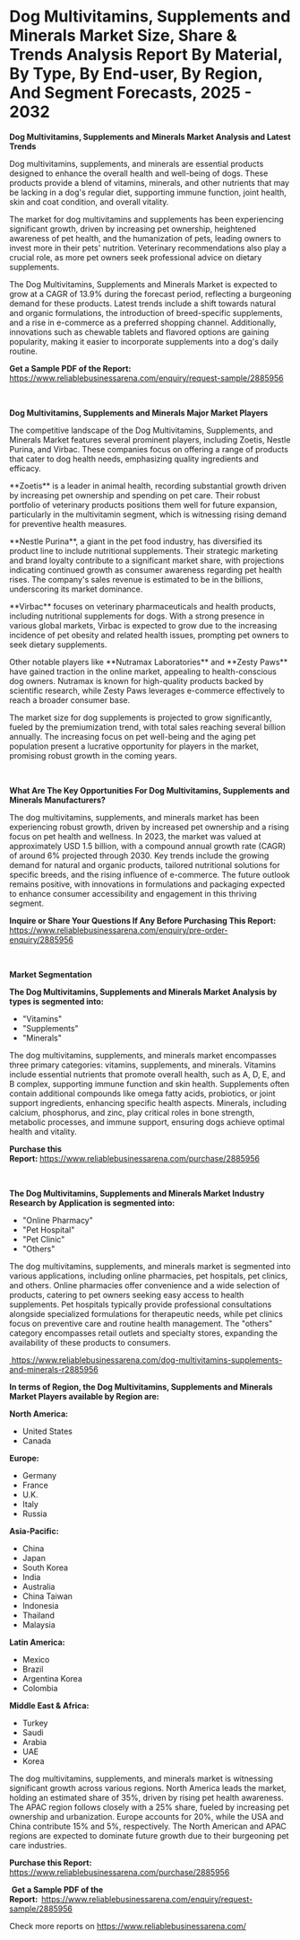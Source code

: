 <p><h1>Dog Multivitamins, Supplements and Minerals Market Size, Share & Trends Analysis Report By Material, By Type, By End-user, By Region, And Segment Forecasts, 2025 - 2032</h1></p><p><strong>Dog Multivitamins, Supplements and Minerals Market Analysis and Latest Trends</strong></p>
<p><p>Dog multivitamins, supplements, and minerals are essential products designed to enhance the overall health and well-being of dogs. These products provide a blend of vitamins, minerals, and other nutrients that may be lacking in a dog's regular diet, supporting immune function, joint health, skin and coat condition, and overall vitality. </p><p>The market for dog multivitamins and supplements has been experiencing significant growth, driven by increasing pet ownership, heightened awareness of pet health, and the humanization of pets, leading owners to invest more in their pets' nutrition. Veterinary recommendations also play a crucial role, as more pet owners seek professional advice on dietary supplements. </p><p>The Dog Multivitamins, Supplements and Minerals Market is expected to grow at a CAGR of 13.9% during the forecast period, reflecting a burgeoning demand for these products. Latest trends include a shift towards natural and organic formulations, the introduction of breed-specific supplements, and a rise in e-commerce as a preferred shopping channel. Additionally, innovations such as chewable tablets and flavored options are gaining popularity, making it easier to incorporate supplements into a dog's daily routine.</p></p>
<p><strong>Get a Sample PDF of the Report:&nbsp;</strong> <a href="https://www.reliablebusinessarena.com/enquiry/request-sample/2885956?utm_campaign=2939&utm_medium=2&utm_source=Github&utm_content=ia&utm_term=13032025&utm_id=dog-multivitamins-supplements-and-minerals">https://www.reliablebusinessarena.com/enquiry/request-sample/2885956</a></p>
<p>&nbsp;</p>
<p><strong>Dog Multivitamins, Supplements and Minerals Major Market Players</strong></p>
<p><p>The competitive landscape of the Dog Multivitamins, Supplements, and Minerals Market features several prominent players, including Zoetis, Nestle Purina, and Virbac. These companies focus on offering a range of products that cater to dog health needs, emphasizing quality ingredients and efficacy.</p><p>**Zoetis** is a leader in animal health, recording substantial growth driven by increasing pet ownership and spending on pet care. Their robust portfolio of veterinary products positions them well for future expansion, particularly in the multivitamin segment, which is witnessing rising demand for preventive health measures.</p><p>**Nestle Purina**, a giant in the pet food industry, has diversified its product line to include nutritional supplements. Their strategic marketing and brand loyalty contribute to a significant market share, with projections indicating continued growth as consumer awareness regarding pet health rises. The company's sales revenue is estimated to be in the billions, underscoring its market dominance.</p><p>**Virbac** focuses on veterinary pharmaceuticals and health products, including nutritional supplements for dogs. With a strong presence in various global markets, Virbac is expected to grow due to the increasing incidence of pet obesity and related health issues, prompting pet owners to seek dietary supplements.</p><p>Other notable players like **Nutramax Laboratories** and **Zesty Paws** have gained traction in the online market, appealing to health-conscious dog owners. Nutramax is known for high-quality products backed by scientific research, while Zesty Paws leverages e-commerce effectively to reach a broader consumer base.</p><p>The market size for dog supplements is projected to grow significantly, fueled by the premiumization trend, with total sales reaching several billion annually. The increasing focus on pet well-being and the aging pet population present a lucrative opportunity for players in the market, promising robust growth in the coming years.</p></p>
<p>&nbsp;</p>
<p><strong>What Are The Key Opportunities For Dog Multivitamins, Supplements and Minerals Manufacturers?</strong></p>
<p><p>The dog multivitamins, supplements, and minerals market has been experiencing robust growth, driven by increased pet ownership and a rising focus on pet health and wellness. In 2023, the market was valued at approximately USD 1.5 billion, with a compound annual growth rate (CAGR) of around 6% projected through 2030. Key trends include the growing demand for natural and organic products, tailored nutritional solutions for specific breeds, and the rising influence of e-commerce. The future outlook remains positive, with innovations in formulations and packaging expected to enhance consumer accessibility and engagement in this thriving segment.</p></p>
<p><strong>Inquire or Share Your Questions If Any Before Purchasing This Report:</strong> <a href="https://www.reliablebusinessarena.com/enquiry/pre-order-enquiry/2885956?utm_campaign=2939&utm_medium=2&utm_source=Github&utm_content=ia&utm_term=13032025&utm_id=dog-multivitamins-supplements-and-minerals">https://www.reliablebusinessarena.com/enquiry/pre-order-enquiry/2885956</a></p>
<p>&nbsp;</p>
<p><strong>Market Segmentation</strong></p>
<p><strong>The Dog Multivitamins, Supplements and Minerals Market Analysis by types is segmented into:</strong></p>
<p><ul><li>"Vitamins"</li><li>"Supplements"</li><li>"Minerals"</li></ul></p>
<p><p>The dog multivitamins, supplements, and minerals market encompasses three primary categories: vitamins, supplements, and minerals. Vitamins include essential nutrients that promote overall health, such as A, D, E, and B complex, supporting immune function and skin health. Supplements often contain additional compounds like omega fatty acids, probiotics, or joint support ingredients, enhancing specific health aspects. Minerals, including calcium, phosphorus, and zinc, play critical roles in bone strength, metabolic processes, and immune support, ensuring dogs achieve optimal health and vitality.</p></p>
<p><strong>Purchase this Report:&nbsp;</strong><a href="https://www.reliablebusinessarena.com/purchase/2885956?utm_campaign=2939&utm_medium=2&utm_source=Github&utm_content=ia&utm_term=13032025&utm_id=dog-multivitamins-supplements-and-minerals">https://www.reliablebusinessarena.com/purchase/2885956</a></p>
<p>&nbsp;</p>
<p><strong>The Dog Multivitamins, Supplements and Minerals Market Industry Research by Application is segmented into:</strong></p>
<p><ul><li>"Online Pharmacy"</li><li>"Pet Hospital"</li><li>"Pet Clinic"</li><li>"Others"</li></ul></p>
<p><p>The dog multivitamins, supplements, and minerals market is segmented into various applications, including online pharmacies, pet hospitals, pet clinics, and others. Online pharmacies offer convenience and a wide selection of products, catering to pet owners seeking easy access to health supplements. Pet hospitals typically provide professional consultations alongside specialized formulations for therapeutic needs, while pet clinics focus on preventive care and routine health management. The "others" category encompasses retail outlets and specialty stores, expanding the availability of these products to consumers.</p></p>
<p><a href="https://www.reliablebusinessarena.com/dog-multivitamins-supplements-and-minerals-r2885956?utm_campaign=2939&utm_medium=2&utm_source=Github&utm_content=ia&utm_term=13032025&utm_id=dog-multivitamins-supplements-and-minerals">&nbsp;https://www.reliablebusinessarena.com/dog-multivitamins-supplements-and-minerals-r2885956</a></p>
<p><strong>In terms of Region, the Dog Multivitamins, Supplements and Minerals Market Players available by Region are:</strong></p>
<p>
    <p> <strong> North America: </strong>
        <ul>
            <li>United States</li>
            <li>Canada</li>
        </ul>
        </p> 
    <p> <strong> Europe: </strong>
        <ul>
            <li>Germany</li>
            <li>France</li>
            <li>U.K.</li>
            <li>Italy</li>
            <li>Russia</li>
        </ul>
        </p> 
    <p> <strong> Asia-Pacific: </strong>
        <ul>
            <li>China</li>
            <li>Japan</li>
            <li>South Korea</li>
            <li>India</li>
            <li>Australia</li>
            <li>China Taiwan</li>
            <li>Indonesia</li>
            <li>Thailand</li>
            <li>Malaysia</li>
        </ul>
        </p> 
    <p> <strong> Latin America: </strong>
        <ul>
            <li>Mexico</li>
            <li>Brazil</li>
            <li>Argentina Korea</li>
            <li>Colombia</li>
        </ul>
        </p> 
    <p> <strong> Middle East & Africa: </strong>
        <ul>
            <li>Turkey</li>
            <li>Saudi</li>
            <li>Arabia</li>
            <li>UAE</li>
            <li>Korea</li>
        </ul>
    </p>
    </p>
<p><p>The dog multivitamins, supplements, and minerals market is witnessing significant growth across various regions. North America leads the market, holding an estimated share of 35%, driven by rising pet health awareness. The APAC region follows closely with a 25% share, fueled by increasing pet ownership and urbanization. Europe accounts for 20%, while the USA and China contribute 15% and 5%, respectively. The North American and APAC regions are expected to dominate future growth due to their burgeoning pet care industries.</p></p>
<p><strong>Purchase this Report: </strong><a href="https://www.reliablebusinessarena.com/purchase/2885956?utm_campaign=2939&utm_medium=2&utm_source=Github&utm_content=ia&utm_term=13032025&utm_id=dog-multivitamins-supplements-and-minerals">https://www.reliablebusinessarena.com/purchase/2885956</a></p>
<p>&nbsp;<strong>Get a Sample PDF of the Report:&nbsp;&nbsp;</strong><a href="https://www.reliablebusinessarena.com/enquiry/request-sample/2885956?utm_campaign=2939&utm_medium=2&utm_source=Github&utm_content=ia&utm_term=13032025&utm_id=dog-multivitamins-supplements-and-minerals">https://www.reliablebusinessarena.com/enquiry/request-sample/2885956</a></p>
<p><strong></strong></p>
<p>Check more reports on <a href="https://www.reliablebusinessarena.com/?utm_campaign=2939&utm_medium=2&utm_source=Github&utm_content=ia&utm_term=13032025&utm_id=dog-multivitamins-supplements-and-minerals">https://www.reliablebusinessarena.com/</a></p>